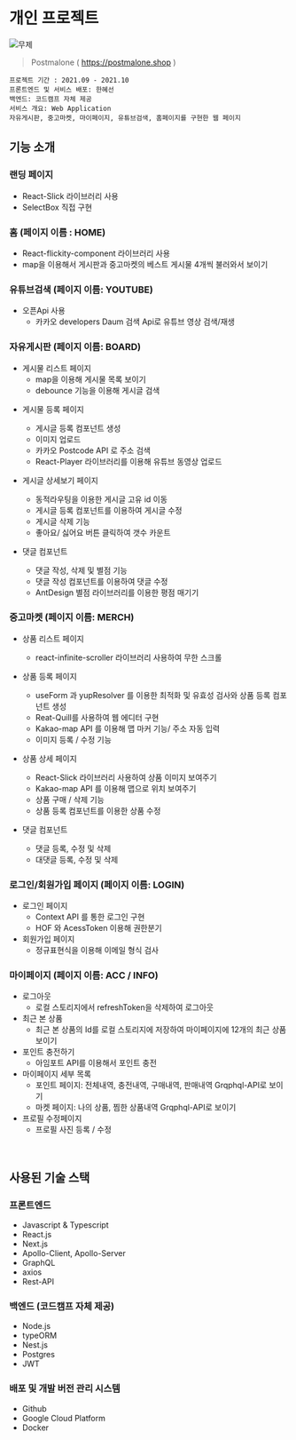 
# 개인 프로젝트
![무제](https://user-images.githubusercontent.com/68494080/145347601-d61435b9-d7ac-4887-a6ae-282253502b7b.gif)

>Postmalone ( https://postmalone.shop )
```
프로젝트 기간 : 2021.09 - 2021.10
프론트엔드 및 서비스 배포: 한혜선
백엔드: 코드캠프 자체 제공
서비스 개요: Web Application
자유게시판, 중고마켓, 마이페이지, 유튜브검색, 홈페이지를 구현한 웹 페이지 
```
## 기능 소개
### 랜딩 페이지
- React-Slick 라이브러리 사용
- SelectBox 직접 구현

### 홈 (페이지 이름 : HOME)
* React-flickity-component 라이브러리 사용
* map을 이용해서 게시판과 중고마켓의 베스트 게시물 4개씩 불러와서 보이기

### 유튜브검색 (페이지 이름:  YOUTUBE)
- 오픈Api 사용
    - 카카오 developers Daum 검색 Api로 유튜브 영상 검색/재생

### 자유게시판 (페이지 이름: BOARD)
* 게시물 리스트 페이지
  * map을 이용해 게시물 목록 보이기
  * debounce 기능을 이용해 게시글 검색

- 게시물 등록 페이지 
  * 게시글 등록 컴포넌트 생성
  * 이미지 업로드 
  * 카카오 Postcode API 로 주소 검색 
  * React-Player 라이브러리를 이용해 유튜브 동영상 업로드
    
- 게시글 상세보기 페이지
  * 동적라우팅을 이용한 게시글 고유 id 이동
  * 게시글 등록 컴포넌트를 이용하여 게시글 수정
  * 게시글 삭제 기능
  * 좋아요/ 싫어요 버튼 클릭하여 갯수 카운트

- 댓글 컴포넌트
  * 댓글 작성, 삭제 및 별점 기능
  * 댓글 작성 컴포넌트를 이용하여 댓글 수정
  * AntDesign 별점 라이브러리를 이용한 평점 매기기

### 중고마켓 (페이지 이름: MERCH)
- 상품 리스트 페이지
    - react-infinite-scroller 라이브러리 사용하여 무한 스크롤
    
- 상품 등록 페이지
  - useForm 과 yupResolver 를 이용한 최적화 및 유효성 검사와 상품 등록 컴포넌트 생성
  - Reat-Quill를 사용하여 웹 에디터 구현
  - Kakao-map API 를 이용해 맵 마커 기능/ 주소 자동 입력
  - 이미지 등록 / 수정 기능 

- 상품 상세 페이지
  - React-Slick 라이브러리 사용하여 상품 이미지 보여주기
  - Kakao-map API 를 이용해 맵으로 위치 보여주기
  - 상품 구매 / 삭제 기능
  - 상품 등록 컴포넌트를 이용한 상품 수정

- 댓글 컴포넌트
  - 댓글 등록, 수정 및 삭제 
  - 대댓글 등록, 수정 및 삭제

### 로그인/회원가입 페이지 (페이지 이름: LOGIN)
- 로그인 페이지
  - Context API 를 통한 로그인 구현
  - HOF 와 AcessToken 이용해 권한분기
- 회원가입 페이지
  - 정규표현식을 이용해 이메일 형식 검사

### 마이페이지 (페이지 이름: ACC / INFO)
- 로그아웃
  - 로컬 스토리지에서 refreshToken을 삭제하여 로그아웃  
- 최근 본 상품  
  - 최근 본 상품의 Id를 로컬 스토리지에 저장하여 마이페이지에 12개의 최근 상품 보이기
- 포인트 충전하기
  - 아임포트 API를 이용해서 포인트 충전
- 마이페이지 세부 목록
    - 포인트 페이지: 전체내역, 충전내역, 구매내역, 판매내역 Grqphql-API로 보이기
    - 마켓 페이지: 나의 상품, 찜한 상품내역 Grqphql-API로 보이기 
- 프로필 수정페이지
    - 프로필 사진 등록 / 수정 

</br>

## 사용된 기술 스택
### 프론트엔드
- Javascript & Typescript
- React.js
- Next.js
- Apollo-Client, Apollo-Server
- GraphQL
- axios
- Rest-API
### 백엔드 (코드캠프 자체 제공)
- Node.js
- typeORM
- Nest.js
- Postgres
- JWT
### 배포 및 개발 버전 관리 시스템
- Github
- Google Cloud Platform
- Docker
